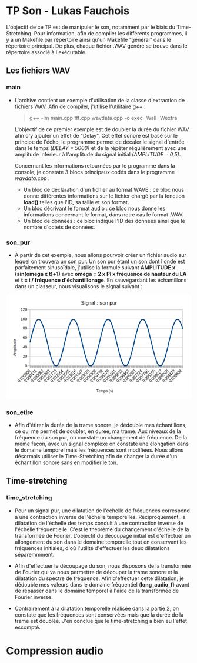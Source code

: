 # TP Son - Lukas Fauchois

L'objectif de ce TP est de manipuler le son, notamment par le biais du Time-Stretching. Pour information, afin de compiler les différents programmes, il y a un Makefile par répertoire ainsi qu'un Makefile "général" dans le répertoire principal. De plus, chaque fichier .WAV généré se trouve dans le répertoire associé à l'exécutable.

## Les fichiers WAV

### main
- L'archive contient un exemple d'utilisation de la classe d'extraction de fichiers WAV. Afin de compiler, j'utilise l'utilitaire g++ :

  > g++ -lm main.cpp fft.cpp wavdata.cpp -o exec -Wall -Wextra

  L'objectif de ce premier exemple est de doubler la durée du fichier WAV afin d'y ajouter un effet de "Delay". Cet effet sonore est basé sur le principe de l'écho, le programme permet de décaler le signal d'entrée dans le temps *(DELAY = 5000)* et de la répéter régulièrement avec une amplitude inférieur à l'amplitude du signal initial *(AMPLITUDE = 0,5)*.

  Concernant les informations retournées par le programme dans la console, je constate 3 blocs principaux codés dans le programme *wavdata.cpp* :
    * Un bloc de déclaration d'un fichier au format WAVE : ce bloc nous donne différentes informations sur le fichier chargé par la fonction **load()** telles que l'ID, sa taille et son format.
    * Un bloc décrivant le format audio : ce bloc nous donne les informations concernant le format, dans notre cas le format .WAV.
    * Un bloc de données : ce bloc indique l'ID des données ainsi que le nombre d'octets de données.

### son_pur
- A partir de cet exemple, nous allons pourvoir créer un fichier audio sur lequel on trouvera un son pur. Un son pur étant un son dont l'onde est parfaitement sinusoïdale, j'utilise la formule suivant **AMPLITUDE x (sin(omega x t)+1)** avec **omega = 2 x PI x fréquence de hauteur du LA** et **t = i / fréquence d'échantillonage**. En sauvegardant les échantillons dans un classeur, nous visualisons le signal suivant :

![img](./son_pur/pur.png?style=center) 

### son_etire
- Afin d'étirer la durée de la trame sonore, je dédouble mes échantillons, ce qui me permet de doubler, en durée, ma trame. Aux niveaux de la fréquence du son pur, on constate un changement de fréquence. De la même façon, avec un signal complexe on constate une élongation dans le domaine temporel mais les fréquences sont modifiées. Nous allons désormais utiliser le Time-Stretching afin de changer la durée d'un échantillon sonore sans en modifier le ton.

## Time-stretching

### time_stretching

- Pour un signal pur, une dilatation de l'échelle de fréquences correspond à une contraction inverse de l'échelle temporelles. Réciproquement, la dilatation de l'échelle des temps conduit à une contraction inverse de l'échelle fréquentielle. C'est le théorème du changement d'échelle de la transformée de Fourier. L'objectif du découpage initial est d'effectuer un allongement du son dans le domaine temporelle tout en conservant les fréquences initiales, d'où l'utilité d'effectuer les deux dilatations séparemmment.

- Afin d'effectuer le découpage du son, nous disposons de la transformée de Fourier qui va nous permettre de découper la trame sonore et la dilatation du spectre de fréquence. Afin d'effectuer cette dilatation, je dédouble mes valeurs dans le domaine fréquentiel (**long_audio_f**) avant de repasser dans le domaine temporel à l'aide de la transformée de Fourier inverse.

- Contrairement à la dilatation temporelle réalisée dans la partie 2, on constate que les fréquences sont conservées mais que la durée de la trame est doublée. J'en conclue que le time-stretching a bien eu l'effet escompté.

# Compression audio
